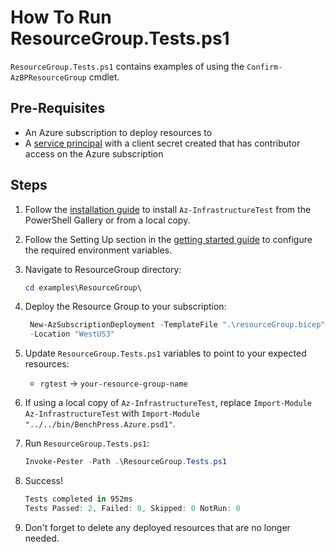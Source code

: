 # How To Run ResourceGroup.Tests.ps1

`ResourceGroup.Tests.ps1` contains examples of using the `Confirm-AzBPResourceGroup` cmdlet.

## Pre-Requisites

- An Azure subscription to deploy resources to
- A [service principal](https://learn.microsoft.com/en-us/cli/azurecreate-an-azure-service-principal-azure-cli)
with a client secret created that has contributor access on the Azure subscription

## Steps

1. Follow the [installation guide](../../docs/installation.md) to install `Az-InfrastructureTest` from the PowerShell
Gallery or from a local copy.
1. Follow the Setting Up section in the [getting started guide](../../docs/getting_started.md) to configure the
required environment variables.
1. Navigate to ResourceGroup directory:

   ```Powershell
   cd examples\ResourceGroup\
   ```

1. Deploy the Resource Group to your subscription:

   ```Powershell
    New-AzSubscriptionDeployment -TemplateFile ".\resourceGroup.bicep" `
    -Location "WestUS3"
   ```

1. Update `ResourceGroup.Tests.ps1` variables to point to your expected resources:

   - `rgtest` -> `your-resource-group-name`

1. If using a local copy of `Az-InfrastructureTest`, replace `Import-Module Az-InfrastructureTest` with
`Import-Module "../../bin/BenchPress.Azure.psd1"`.

1. Run `ResourceGroup.Tests.ps1`:

   ```Powershell
   Invoke-Pester -Path .\ResourceGroup.Tests.ps1
   ```

1. Success!

   ```Powershell
   Tests completed in 952ms
   Tests Passed: 2, Failed: 0, Skipped: 0 NotRun: 0
   ```

1. Don't forget to delete any deployed resources that are no longer needed.
